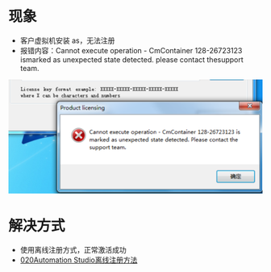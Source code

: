 # 现象

- 客户虚拟机安装 as，无法注册
- 报错内容：Cannot execute operation - CmContainer 128-26723123 ismarked as unexpected state detected. please contact thesupport team.

![](FILES/026AS注册时提示Cannot%20execute%20operation/image-20230819215955765.png)

# 解决方式

- 使用离线注册方式，正常激活成功
- [020Automation Studio离线注册方法](020Automation%20Studio离线注册方法.md)
